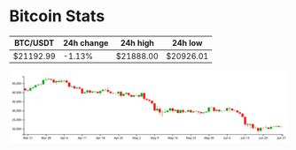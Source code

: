 # Bitcoin Stats

BTC/USDT|24h change|24h high|24h low|
|---|---|---|---|
|$21192.99|-1.13%|$21888.00|$20926.01|

<img src="./chart.svg">
